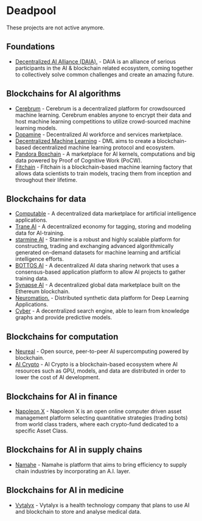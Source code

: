 # Deadpool

These projects are not active anymore.

## Foundations

- [Decentralized AI Alliance (DAIA).](https://daia.foundation/) - DAIA is an alliance of serious participants in the AI & blockchain related ecosystem, coming together to collectively solve common challenges and create an amazing future.

## Blockchains for AI algorithms

- [Cerebrum](https://cerebrum.world/) - Cerebrum is a decentralized platform for crowdsourced machine learning. Cerebrum enables anyone to encrypt their data and host machine learning competitions to utilize crowd-sourced machine learning models. 
- [Dopamine](https://dopamine.ai/) - Decentralized AI workforce and services marketplace.
- [Decentralized Machine Learning](https://decentralizedml.com/) - DML aims to create a blockchain-based decentralized machine learning protocol and ecosystem.
- [Pandora Boxchain](https://pandoraboxchain.ai/) - A marketplace for AI kernels, computations and big data powered by Proof of Cognitive Work (PoCW).
- [Fitchain](https://fitchain.io/) - Fitchain is a blockchain-based machine learning factory that allows data scientists to train models, tracing them from inception and throughout their lifetime.

## Blockchains for data

- [Computable](https://www.computable.io/) - A decentralized data marketplace for artificial intelligence applications.
- [Trane AI](http://www.trane.ai/) - A decentralized economy for tagging, storing and modeling data for AI-training.
- [starmine AI](http://starmine.ai/) - Starmine is a robust and highly scalable platform for constructing, trading and exchanging advanced algorithmically generated on-demand datasets for machine learning and artificial intelligence efforts.
- [BOTTOS AI](https://bottos.org/) - A decentralized AI data sharing network that uses a consensus-based application platform to allow AI projects to gather training data.
- [Synapse AI](https://blog.synapse.ai/) - A decentralized global data marketplace built on the Ethereum blockchain.
- [Neuromation.](https://neuromation.io/) - Distributed synthetic data platform for Deep Learning Applications.
- [Cyber](http://cyber.page/) - A decentralized search engine, able to learn from knowledge graphs and provide predictive models.

## Blockchains for computation

- [Neureal](https://neureal.net/) - Open source, peer-to-peer AI supercomputing powered by blockchain.
- [AI Crypto](https://aicrypto.ai/) - AI Crypto is a blockchain-based ecosystem where AI resources such as GPU, models, and data are distributed in order to lower the cost of AI development.

## Blockchains for AI in finance

- [Napoleon X](https://www.napoleonx.ai/) - Napoleon X is an open online computer driven asset management platform selecting quantitative strategies (trading bots) from world class traders, where each crypto-fund dedicated to a specific Asset Class.

## Blockchains for AI in supply chains
- [Namahe](https://namahe.io/) - Namahe is platform that aims to bring efficiency to supply chain industries by incorporating an A.I. layer.

## Blockchains for AI in medicine

- [Vytalyx](https://vytalyx.io/) - Vytalyx is a health technology company that plans to use AI and blockchain to store and analyse medical data.
